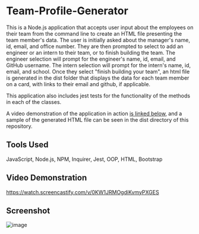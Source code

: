 # Team-Profile-Generator
This is a Node.js application that accepts user input about the employees on their team from the command line to create an HTML file presenting the team member's data. The user is initially asked about the manager's name, id, email, and office number. They are then prompted to select to add an engineer or an intern to their team, or to finish building the team. The engineer selection will prompt for the engineer's name, id, email, and GitHub username. The intern selection will prompt for the intern's name, id, email, and school. Once they select "finish building your team", an html file is generated in the dist folder that displays the data for each team member on a card, with links to their email and github, if applicable. 

This application also includes jest tests for the functionality of the methods in each of the classes.

A video demonstration of the application in action [is linked below](#Video-Demonstration), and a sample of the generated HTML file can be seen in the dist directory of this repository.

## Tools Used
JavaScript, Node.js, NPM, Inquirer, Jest, OOP, HTML, Bootstrap

## Video Demonstration
https://watch.screencastify.com/v/0KW1JRMOgdiKvmyPXGES

## Screenshot
![image](https://user-images.githubusercontent.com/26824874/160306158-2bff387e-3ded-4479-aa87-e6c0e49cbb08.png)

